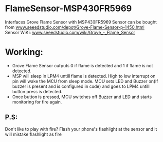 # FlameSensor-MSP430FR5969

Interfaces Grove Flame Sensor with MSP430FR5969
Sensor can be bought from www.seeedstudio.com/depot/Grove-Flame-Sensor-p-1450.html
Sensor WiKi: www.seeedstudio.com/wiki/Grove_-_Flame_Sensor

# Working:

 * Grove Flame Sensor outputs 0 if flame is detected and 1 if flame is not detected.
 * MSP will sleep in LPM4 untill flame is detected. High to low interrupt on pin will wake the MCU from sleep mode. MCU sets
LED and Buzzer on(If buzzer is present and is configured in code) and goes to LPM4 untill button press is detected.
 * Once button is pressed, MCU switches off Buzzer and LED and starts monitoring for fire again.
 
## P.S: 
Don't like to play with fire? Flash your phone's flashlight at the sensor and it will mistake flashlight as fire
